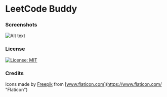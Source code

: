 # LeetCode Buddy

### Screenshots
![Alt text](/relative/path/to/img.jpg?raw=true "Optional Title")
 

### License 
[![License: MIT](https://img.shields.io/badge/License-MIT-yellow.svg)](https://opensource.org/licenses/MIT)

### Credits
Icons made by [Freepik](https://www.flaticon.com/authors/freepik "Freepik") from [www.flaticon.com](https://www.flaticon.com/ "Flaticon")
